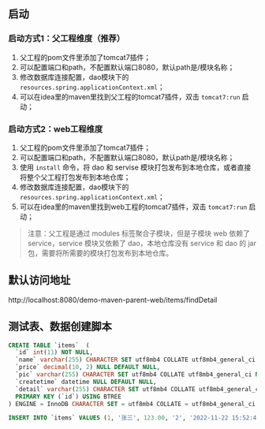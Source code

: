 ## 启动

### 启动方式1：父工程维度（推荐）
1. 父工程的pom文件里添加了tomcat7插件；
2. 可以配置端口和path，不配置默认端口8080，默认path是/模块名称；
3. 修改数据库连接配置，dao模块下的 `resources.spring.applicationContext.xml`；
4. 可以在idea里的maven里找到父工程的tomcat7插件，双击 `tomcat7:run` 启动；

### 启动方式2：web工程维度
1. 父工程的pom文件里添加了tomcat7插件；
2. 可以配置端口和path，不配置默认端口8080，默认path是/模块名称；
3. 使用 `install` 命令，将 dao 和 servise 模块打包发布到本地仓库，或者直接将整个父工程打包发布到本地仓库；
4. 修改数据库连接配置，dao模块下的 `resources.spring.applicationContext.xml`；
5. 可以在idea里的maven里找到web工程的tomcat7插件，双击 `tomcat7:run` 启动；
> 注意：父工程是通过 modules 标签聚合子模块，但是子模块 web 依赖了 service，service 模块又依赖了 dao，本地仓库没有 service 和 dao 的 jar 包，需要将所需要的模块打包发布到本地仓库。

## 默认访问地址
http://localhost:8080/demo-maven-parent-web/items/findDetail

## 测试表、数据创建脚本
```sql
CREATE TABLE `items`  (
  `id` int(11) NOT NULL,
  `name` varchar(255) CHARACTER SET utf8mb4 COLLATE utf8mb4_general_ci NULL DEFAULT NULL,
  `price` decimal(10, 2) NULL DEFAULT NULL,
  `pic` varchar(255) CHARACTER SET utf8mb4 COLLATE utf8mb4_general_ci NULL DEFAULT NULL,
  `createtime` datetime NULL DEFAULT NULL,
  `detail` varchar(255) CHARACTER SET utf8mb4 COLLATE utf8mb4_general_ci NULL DEFAULT NULL,
  PRIMARY KEY (`id`) USING BTREE
) ENGINE = InnoDB CHARACTER SET = utf8mb4 COLLATE = utf8mb4_general_ci ROW_FORMAT = Dynamic;

INSERT INTO `items` VALUES (1, '张三', 123.00, '2', '2022-11-22 15:52:49', 'XXXX');
```